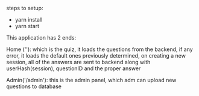 steps to setup:

- yarn install
- yarn start

This application has 2 ends: 

Home (''): which is the quiz, it loads the questions from the backend, if any error, it loads the default ones previously determined, on creating a new session, all of the answers are sent to backend along with userHash(session), questionID and the proper answer

Admin('/admin'): this is the admin panel, which adm can upload new questions to database
